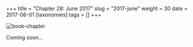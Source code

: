 +++
title = "Chapter 28: June 2017"
slug = "2017-june"
weight = 30
date = 2017-06-01
[taxonomies]
tags = []
+++

![book-chapter](/images/book/oeur/28.jpg)

Coming soon...